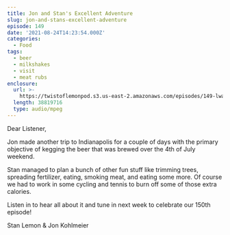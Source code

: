 ```yaml
---
title: Jon and Stan's Excellent Adventure
slug: jon-and-stans-excellent-adventure
episode: 149
date: '2021-08-24T14:23:54.000Z'
categories:
  - Food
tags:
  - beer
  - milkshakes
  - visit
  - meat rubs
enclosure:
  url: >-
    https://twistoflemonpod.s3.us-east-2.amazonaws.com/episodes/149-lwatol-20210824.mp3
  length: 38819716
  type: audio/mpeg
---
```


Dear Listener,

Jon made another trip to Indianapolis for a couple of days with the primary objective of kegging the beer that was brewed over the 4th of July weekend.

Stan managed to plan a bunch of other fun stuff like trimming trees, spreading fertilizer, eating, smoking meat, and eating some more. Of course we had to work in some cycling and tennis to burn off some of those extra calories.

Listen in to hear all about it and tune in next week to celebrate our 150th episode!

Stan Lemon & Jon Kohlmeier
